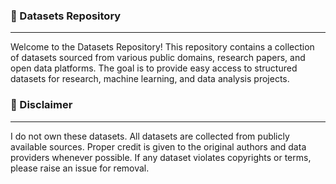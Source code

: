 ### 📂 Datasets Repository
---
Welcome to the Datasets Repository! This repository contains a collection of datasets sourced from various public domains, research papers, and open data platforms. The goal is to provide easy access to structured datasets for research, machine learning, and data analysis projects.

### 📌 Disclaimer
---
I do not own these datasets. All datasets are collected from publicly available sources.
Proper credit is given to the original authors and data providers whenever possible.
If any dataset violates copyrights or terms, please raise an issue for removal.
